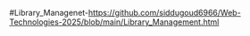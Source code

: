 #Library_Managenet-https://github.com/siddugoud6966/Web-Technologies-2025/blob/main/Library_Management.html
